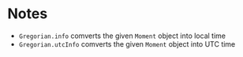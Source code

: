 # Notes

- `Gregorian.info` comverts the given `Moment` object into local time
- `Gregorian.utcInfo` comverts the given `Moment` object into UTC time
